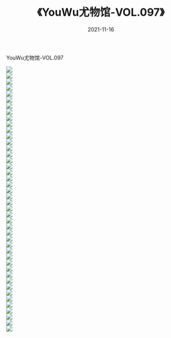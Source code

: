 ﻿---
layout: post
title:  《YouWu尤物馆-VOL.097》
date:   2021-11-16
img: http://img.660000.xyz/Sharelink/网络美图/2021/YouWu尤物馆-VOL.097/000.jpg
categories: [美女, 清纯, 唯美]
---

YouWu尤物馆-VOL.097

  ![](http://img.660000.xyz/Sharelink/网络美图/2021/YouWu尤物馆-VOL.097/001.jpg) <br> ![](http://img.660000.xyz/Sharelink/网络美图/2021/YouWu尤物馆-VOL.097/002.jpg) <br> ![](http://img.660000.xyz/Sharelink/网络美图/2021/YouWu尤物馆-VOL.097/003.jpg) <br> ![](http://img.660000.xyz/Sharelink/网络美图/2021/YouWu尤物馆-VOL.097/004.jpg) <br> ![](http://img.660000.xyz/Sharelink/网络美图/2021/YouWu尤物馆-VOL.097/005.jpg) <br> ![](http://img.660000.xyz/Sharelink/网络美图/2021/YouWu尤物馆-VOL.097/006.jpg) <br> ![](http://img.660000.xyz/Sharelink/网络美图/2021/YouWu尤物馆-VOL.097/007.jpg) <br> ![](http://img.660000.xyz/Sharelink/网络美图/2021/YouWu尤物馆-VOL.097/008.jpg) <br> ![](http://img.660000.xyz/Sharelink/网络美图/2021/YouWu尤物馆-VOL.097/009.jpg) <br> ![](http://img.660000.xyz/Sharelink/网络美图/2021/YouWu尤物馆-VOL.097/010.jpg) <br> ![](http://img.660000.xyz/Sharelink/网络美图/2021/YouWu尤物馆-VOL.097/011.jpg) <br> ![](http://img.660000.xyz/Sharelink/网络美图/2021/YouWu尤物馆-VOL.097/012.jpg) <br> ![](http://img.660000.xyz/Sharelink/网络美图/2021/YouWu尤物馆-VOL.097/013.jpg) <br> ![](http://img.660000.xyz/Sharelink/网络美图/2021/YouWu尤物馆-VOL.097/014.jpg) <br> ![](http://img.660000.xyz/Sharelink/网络美图/2021/YouWu尤物馆-VOL.097/015.jpg) <br> ![](http://img.660000.xyz/Sharelink/网络美图/2021/YouWu尤物馆-VOL.097/016.jpg) <br> ![](http://img.660000.xyz/Sharelink/网络美图/2021/YouWu尤物馆-VOL.097/017.jpg) <br> ![](http://img.660000.xyz/Sharelink/网络美图/2021/YouWu尤物馆-VOL.097/018.jpg) <br> ![](http://img.660000.xyz/Sharelink/网络美图/2021/YouWu尤物馆-VOL.097/019.jpg) <br> ![](http://img.660000.xyz/Sharelink/网络美图/2021/YouWu尤物馆-VOL.097/020.jpg) <br> ![](http://img.660000.xyz/Sharelink/网络美图/2021/YouWu尤物馆-VOL.097/021.jpg) <br> ![](http://img.660000.xyz/Sharelink/网络美图/2021/YouWu尤物馆-VOL.097/022.jpg) <br> ![](http://img.660000.xyz/Sharelink/网络美图/2021/YouWu尤物馆-VOL.097/023.jpg) <br> ![](http://img.660000.xyz/Sharelink/网络美图/2021/YouWu尤物馆-VOL.097/024.jpg) <br> ![](http://img.660000.xyz/Sharelink/网络美图/2021/YouWu尤物馆-VOL.097/025.jpg) <br> ![](http://img.660000.xyz/Sharelink/网络美图/2021/YouWu尤物馆-VOL.097/026.jpg) <br> ![](http://img.660000.xyz/Sharelink/网络美图/2021/YouWu尤物馆-VOL.097/027.jpg) <br> ![](http://img.660000.xyz/Sharelink/网络美图/2021/YouWu尤物馆-VOL.097/028.jpg) <br> ![](http://img.660000.xyz/Sharelink/网络美图/2021/YouWu尤物馆-VOL.097/029.jpg) <br> ![](http://img.660000.xyz/Sharelink/网络美图/2021/YouWu尤物馆-VOL.097/030.jpg) <br> ![](http://img.660000.xyz/Sharelink/网络美图/2021/YouWu尤物馆-VOL.097/031.jpg) <br> ![](http://img.660000.xyz/Sharelink/网络美图/2021/YouWu尤物馆-VOL.097/032.jpg) <br> ![](http://img.660000.xyz/Sharelink/网络美图/2021/YouWu尤物馆-VOL.097/033.jpg) <br> ![](http://img.660000.xyz/Sharelink/网络美图/2021/YouWu尤物馆-VOL.097/034.jpg) <br> ![](http://img.660000.xyz/Sharelink/网络美图/2021/YouWu尤物馆-VOL.097/035.jpg) <br> ![](http://img.660000.xyz/Sharelink/网络美图/2021/YouWu尤物馆-VOL.097/036.jpg) <br> ![](http://img.660000.xyz/Sharelink/网络美图/2021/YouWu尤物馆-VOL.097/037.jpg) <br> ![](http://img.660000.xyz/Sharelink/网络美图/2021/YouWu尤物馆-VOL.097/038.jpg) <br> ![](http://img.660000.xyz/Sharelink/网络美图/2021/YouWu尤物馆-VOL.097/039.jpg) <br> ![](http://img.660000.xyz/Sharelink/网络美图/2021/YouWu尤物馆-VOL.097/040.jpg) <br> ![](http://img.660000.xyz/Sharelink/网络美图/2021/YouWu尤物馆-VOL.097/041.jpg) <br> ![](http://img.660000.xyz/Sharelink/网络美图/2021/YouWu尤物馆-VOL.097/042.jpg) <br> ![](http://img.660000.xyz/Sharelink/网络美图/2021/YouWu尤物馆-VOL.097/043.jpg) <br> ![](http://img.660000.xyz/Sharelink/网络美图/2021/YouWu尤物馆-VOL.097/044.jpg) <br>